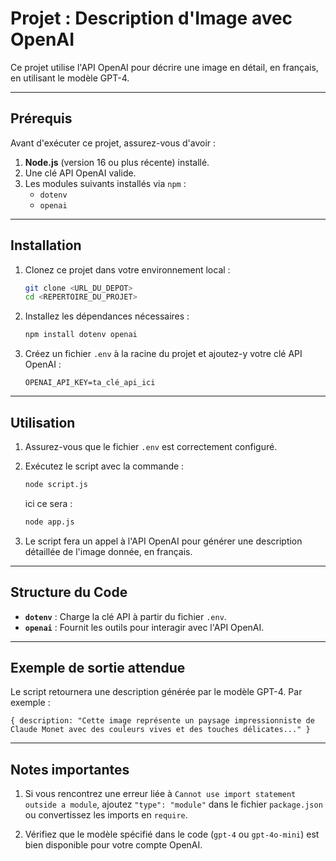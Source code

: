 # Projet : Description d'Image avec OpenAI

Ce projet utilise l'API OpenAI pour décrire une image en détail, en français, en utilisant le modèle GPT-4.

---

## Prérequis

Avant d'exécuter ce projet, assurez-vous d'avoir :

1. **Node.js** (version 16 ou plus récente) installé.
2. Une clé API OpenAI valide.
3. Les modules suivants installés via `npm` :
   - `dotenv`
   - `openai`

---

## Installation

1. Clonez ce projet dans votre environnement local :
   ```bash
   git clone <URL_DU_DEPOT>
   cd <REPERTOIRE_DU_PROJET>
   ```

2. Installez les dépendances nécessaires :
   ```bash
   npm install dotenv openai
   ```

3. Créez un fichier `.env` à la racine du projet et ajoutez-y votre clé API OpenAI :
   ```env
   OPENAI_API_KEY=ta_clé_api_ici
   ```

---

## Utilisation

1. Assurez-vous que le fichier `.env` est correctement configuré.

2. Exécutez le script avec la commande :
   ```bash
   node script.js
   ```
   ici ce sera :
   
   ```bash
   node app.js
   ```
3. Le script fera un appel à l'API OpenAI pour générer une description détaillée de l'image donnée, en français.

---

## Structure du Code

- **`dotenv`** : Charge la clé API à partir du fichier `.env`.
- **`openai`** : Fournit les outils pour interagir avec l'API OpenAI.

---

## Exemple de sortie attendue

Le script retournera une description générée par le modèle GPT-4. Par exemple :

```
{ description: "Cette image représente un paysage impressionniste de Claude Monet avec des couleurs vives et des touches délicates..." }
```

---

## Notes importantes

1. Si vous rencontrez une erreur liée à `Cannot use import statement outside a module`, ajoutez `"type": "module"` dans le fichier `package.json` ou convertissez les imports en `require`.

2. Vérifiez que le modèle spécifié dans le code (`gpt-4` ou `gpt-4o-mini`) est bien disponible pour votre compte OpenAI.




